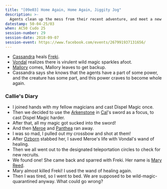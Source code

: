 ```yaml
---
title: "[09e03] Home Again, Home Again, Jiggity Jog"
description: >-
  Agents clean up the mess from their recent adventure, and meet a new recruit.
datestamp: 50-04-25/03
when: AC50 Cudo 25
session-number: 29
session-date: 2018-09-07
session-event: https://www.facebook.com/events/267991937131656/
---
```


* [Cassandra](../dossiers/cassandra) heals [Freki](../dossiers/freki).
* [Vondal](../dossiers/vondal) realizes there is virulent wild magic sparkles afoot.
* [Mallory](../dossiers/mallory) comes, Mallory leaves to get backup.
* Cassandra says she knows that the agents have a part of some power, and the creature has some part, and this power craves to become whole again.

### Callie's Diary

* I joined hands with my fellow magicians and cast Dispel Magic once.
* Then we decided to use the [Arkenstone](../relics/arkenstone) in [Cal](../dossiers/cal)'s sword as a focus, to cast Dispel Magic harder.
* After that, all my magic got sucked into the sword!
* And then [Meroe](../dossiers/meroe) and [Panthea](../dossiers/panthea) ran away.
* I was so mad, I pulled out my crossbow and shot at them!
* After [Ozborn](../dossiers/oz) stabbed her, I saved Meroe's life with Vondal's wand of healing.
* Then we all went out to the designated teleportation circles to check for new recruits.
* We found one! She came back and sparred with Freki. Her name is [Mary Reed](../dossiers/mary-reed).
* Mary almost killed Freki! I used the wand of healing again.
* Then I was tired, so I went to bed. We are supposed to be wild-magic-quarantined anyway. What could go wrong?
